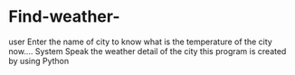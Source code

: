 # Find-weather-
user Enter the name of city to know what is the temperature of the city now.... 
System Speak the weather detail of the city 
this program is created by using Python 
